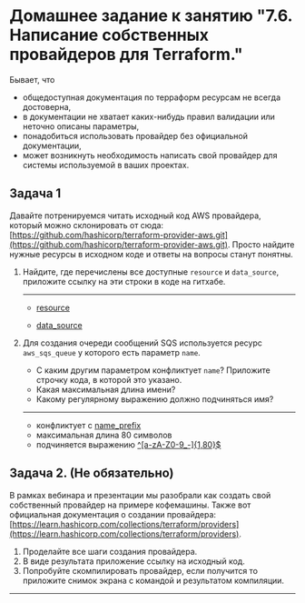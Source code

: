 # Домашнее задание к занятию "7.6. Написание собственных провайдеров для Terraform."

Бывает, что

* общедоступная документация по терраформ ресурсам не всегда достоверна,
* в документации не хватает каких-нибудь правил валидации или неточно описаны параметры,
* понадобиться использовать провайдер без официальной документации,
* может возникнуть необходимость написать свой провайдер для системы используемой в ваших проектах.

## Задача 1

Давайте потренируемся читать исходный код AWS провайдера, который можно склонировать от сюда:
[https://github.com/hashicorp/terraform-provider-aws.git](https://github.com/hashicorp/terraform-provider-aws.git).
Просто найдите нужные ресурсы в исходном коде и ответы на вопросы станут понятны.  

1. Найдите, где перечислены все доступные `resource` и `data_source`, приложите ссылку на эти строки в коде на
гитхабе.

    ---
   * [resource](https://github.com/hashicorp/terraform-provider-aws/blob/86efdc49168a70e4457a700fa176196facfd767c/internal/provider/provider.go#L929)

   * [data_source](https://github.com/hashicorp/terraform-provider-aws/blob/86efdc49168a70e4457a700fa176196facfd767c/internal/provider/provider.go#L419)

1. Для создания очереди сообщений SQS используется ресурс `aws_sqs_queue` у которого есть параметр `name`.
    * С каким другим параметром конфликтует `name`? Приложите строчку кода, в которой это указано.
    * Какая максимальная длина имени?
    * Какому регулярному выражению должно подчиняться имя?

    ---

   * конфликтует с [name_prefix](https://github.com/hashicorp/terraform-provider-aws/blob/86efdc49168a70e4457a700fa176196facfd767c/internal/service/sqs/queue.go#L88)
   * максимальная длина 80 символов
   * подчиняется выражению [^[a-zA-Z0-9_-]{1,80}$](https://github.com/hashicorp/terraform-provider-aws/blob/86efdc49168a70e4457a700fa176196facfd767c/internal/service/sqs/queue.go#L433)

## Задача 2. (Не обязательно)

В рамках вебинара и презентации мы разобрали как создать свой собственный провайдер на примере кофемашины.
Также вот официальная документация о создании провайдера:
[https://learn.hashicorp.com/collections/terraform/providers](https://learn.hashicorp.com/collections/terraform/providers).

1. Проделайте все шаги создания провайдера.
2. В виде результата приложение ссылку на исходный код.
3. Попробуйте скомпилировать провайдер, если получится то приложите снимок экрана с командой и результатом компиляции.

---
